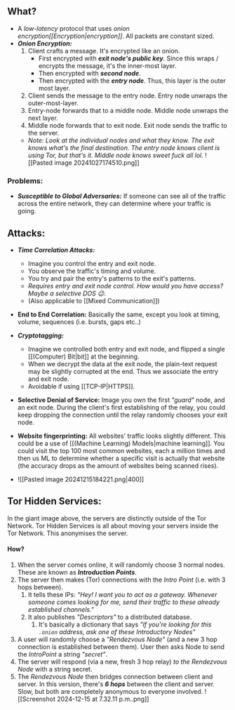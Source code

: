 ## What?
- A *low-latency* protocol that uses *onion encryption[[Encryption|encryption]]*. All packets are constant sized. 
- ***Onion Encryption:***
	1. Client crafts a message. It's encrypted like an onion.
		- First encrypted with ***exit node's public key***. Since this wraps / encrypts the message, it's the inner-most layer.
		- Then encrypted with ***second node***.
		- Then encrypted with the ***entry node***. Thus, this layer is the outer most layer. 
	2. Client sends the message to the entry node. Entry node unwraps the outer-most-layer. 
	3. Entry-node forwards that to a middle node. Middle node unwraps the next layer. 
	4. Middle node forwards that to exit node. Exit node sends the traffic to the server. 
	- *Note: Look at the individual nodes and what they know. The exit knows what's the final destination. The entry node knows client is using Tor, but that's it. Middle node knows sweet fuck all lol.* 
 ![[Pasted image 20241027174510.png]]

### **Problems:** 
- ***Susceptible to Global Adversaries:*** If someone can see all of the traffic across the entire network, they can determine where your traffic is going. 

## Attacks:
- ***Time Correlation Attacks:*** 
	- Imagine you control the entry and exit node. 
	- You observe the traffic's timing and volume. 
	- You try and pair the entry's patterns to the exit's patterns. 
	- *Requires entry and exit node control. How would you have access? Maybe a selective DOS 😉*.
	- (Also applicable to [[Mixed Communication]])
	
- **End to End Correlation:** Basically the same, except you look at timing, volume, sequences (i.e. bursts, gaps etc..)
- ***Cryptotagging:*** 
	- Imagine we controlled both entry and exit node, and flipped a single [[(Computer) Bit|bit]] at the beginning.
	- When we decrypt the data at the exit node, the plain-text request may be slightly corrupted at the end. Thus we associate the entry and exit node.
	- Avoidable if using [[TCP-IP|HTTPS]].
- **Selective Denial of Service:** Image you own the first *"guard"* node, and an exit node. During the client's first establishing of the relay, you could keep dropping the connection until the relay randomly chooses your exit node. 
- **Website fingerprinting:** All websites' traffic looks slightly different. This could be a use of [[(Machine Learning) Models|machine learning]]. You could visit the top 100 most common websites, each a million times and then us ML to determine whether a specific visit is actually that website (the accuracy drops as the amount of websites being scanned rises). 
- ![[Pasted image 20241215184221.png|400]]

## Tor Hidden Services:
 In the giant image above, the servers are distinctly outside of the Tor Network. Tor Hidden Services is all about moving your servers inside the Tor Network. This anonymises the server. 
 
#### How?
 1. When the server comes online, it will randomly choose 3 normal nodes. These are known as ***Introduction Points***. 
 2. The server then makes (Tor) connections with the *Intro Point* (i.e. with 3 hops between). 
	 1. It tells these IPs: *"Hey! I want you to act as a gateway. Whenever someone comes looking for me, send their traffic to these already established channels."*
	 2. It also publishes *"Descriptors"* to a distributed database.
		 1. It's basically a dictionary that says *"If you're looking for this `.onion` address, ask one of these Introductory Nodes"*
 3. A user will randomly choose a *"Rendezvous Node"* (and a new 3 hop connection is established between them). User then asks Node to send the *IntroPoint* a string *"secret"*. 
 4. The server will respond (via a new, fresh 3 hop relay) *to the Rendezvous Node* with a string secret. 
 5. The *Rendezvous Node* then bridges connection between client and server. In this version, there's ***6 hops*** between the client and server. Slow, but both are completely anonymous to everyone involved.
![[Screenshot 2024-12-15 at 7.32.11 p.m..png]]